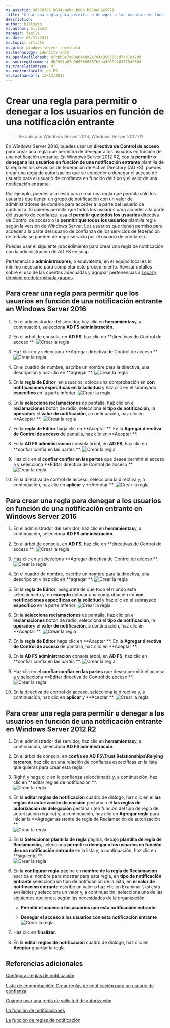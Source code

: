 ```yaml
---
ms.assetid: 3d770385-9834-4ebe-b66c-b684e0245971
title: "Crear una regla para permitir o denegar a los usuarios en función de una notificación entrante"
description: 
author: billmath
ms.author: billmath
manager: femila
ms.date: 05/31/2017
ms.topic: article
ms.prod: windows-server-threshold
ms.technology: identity-adfs
ms.openlocfilehash: afcbb8c7a08a84eda2a794c9565061d7d61d470b
ms.sourcegitcommit: db290fa07e9d50686667bfba3969e20377548504
ms.translationtype: MT
ms.contentlocale: es-ES
ms.lasthandoff: 12/12/2017
---
```

# <a name="create-a-rule-to-permit-or-deny-users-based-on-an-incoming-claim"></a>Crear una regla para permitir o denegar a los usuarios en función de una notificación entrante 

>Se aplica a: Windows Server 2016, Windows Server 2012 R2

En Windows Server 2016, puedes usar un **directiva de Control de acceso** para crear una regla que permitirá de denegar a los usuarios en función de una notificación entrante.  En Windows Server 2012 R2, con la **permitir o denegar a los usuarios en función de una notificación entrante** plantilla de la regla en los servicios de federación de Active Directory \(AD FS\), puedes crear una regla de autorización que se conceder o denegar el acceso de usuario para el usuario de confianza en función del tipo y el valor de una notificación entrante. 

Por ejemplo, puedes usar esto para crear una regla que permita sólo los usuarios que tienen un grupo de notificación con un valor de administradores de dominio para acceder a la parte del usuario de confianza. Si quieres permitir que todos los usuarios para acceder a la parte del usuario de confianza, usa el **permitir que todos los usuarios** directiva de Control de acceso o la **permitir que todos los usuarios** plantilla regla según la versión de Windows Server. Los usuarios que tienen permiso para acceder a la parte del usuario de confianza de los servicios de federación de todavía se pueden denegar servicio por el usuario de confianza.  
  
Puedes usar el siguiente procedimiento para crear una regla de notificación con la administración de AD FS en snap\.  
  
Pertenencia a **administradores**, o equivalente, en el equipo local es lo mínimo necesario para completar este procedimiento.  Revisar detalles sobre el uso de las cuentas adecuadas y agrupar pertenencias a [Local y dominio predeterminada grupos](https://go.microsoft.com/fwlink/?LinkId=83477).  

## <a name="to-create-a-rule-to-permit-users-based-on-an-incoming-claim-on-windows-server-2016"></a>Para crear una regla para permitir que los usuarios en función de una notificación entrante en Windows Server 2016
 
1.  En el administrador del servidor, haz clic en **herramientas**y, a continuación, selecciona **AD FS administración**.  
  
2.  En el árbol de consola, en **AD FS**, haz clic en **directivas de Control de acceso **. 
![Crear la regla](media/Create-a-Rule-to-Permit-or-Deny-Users-Based-on-an-Incoming-Claim/permitdeny3.PNG)

3. Haz clic en y selecciona **Agregar directiva de Control de acceso **.
![Crear la regla](media/Create-a-Rule-to-Permit-or-Deny-Users-Based-on-an-Incoming-Claim/permitdeny4.PNG)

4. En el cuadro de nombre, escribe un nombre para la directiva, una descripción y haz clic en **agregar **.
![Crear la regla](media/Create-a-Rule-to-Permit-or-Deny-Users-Based-on-an-Incoming-Claim/permitdeny5.PNG)

5. En la **regla de Editor**, en usuarios, coloca una comprobación en **con notificaciones específicas en la solicitud** y haz clic en el subrayado **específico** en la parte inferior.
![Crear la regla](media/Create-a-Rule-to-Permit-or-Deny-Users-Based-on-an-Incoming-Claim/permitdeny6.PNG)

6. En la **selecciona reclamaciones** de pantalla, haz clic en el **reclamaciones** botón de radio, selecciona el **tipo de notificación**, la **operador**y el **valor de notificación**, a continuación, haz clic en **Aceptar **.
![Crear la regla](media/Create-a-Rule-to-Permit-or-Deny-Users-Based-on-an-Incoming-Claim/permitdeny7.PNG)

7.  En la **regla de Editor** haga clic en **Aceptar **.  En la **Agregar directiva de Control de acceso** de pantalla, haz clic en **Aceptar **.

8. En la **AD FS administración** consola árbol, en **AD FS**, haz clic en **confiar confía en las partes **. 
![Crear la regla](media/Create-a-Rule-to-Pass-Through-or-Filter-an-Incoming-Claim/claimrule9.PNG)

9.  Haz clic en el **confiar confiar en las partes** que desea permitir el acceso a y selecciona **Editar directiva de Control de acceso **.  
![Crear la regla](media/Create-a-Rule-to-Permit-All-Users/permitall2.PNG)

10. En la directiva de control de acceso, selecciona la directiva y, a continuación, haz clic en **aplicar** y **Aceptar **.
![Crear la regla](media/Create-a-Rule-to-Permit-or-Deny-Users-Based-on-an-Incoming-Claim/permitdeny8.PNG)

## <a name="to-create-a-rule-to-deny-users-based-on-an-incoming-claim-on-windows-server-2016"></a>Para crear una regla para denegar a los usuarios en función de una notificación entrante en Windows Server 2016
 
1.  En el administrador del servidor, haz clic en **herramientas**y, a continuación, selecciona **AD FS administración**.  
  
2.  En el árbol de consola, en **AD FS**, haz clic en **directivas de Control de acceso **. 
![Crear la regla](media/Create-a-Rule-to-Permit-or-Deny-Users-Based-on-an-Incoming-Claim/permitdeny3.PNG)

3. Haz clic en y selecciona **Agregar directiva de Control de acceso **.
![Crear la regla](media/Create-a-Rule-to-Permit-or-Deny-Users-Based-on-an-Incoming-Claim/permitdeny4.PNG)

4. En el cuadro de nombre, escribe un nombre para la directiva, una descripción y haz clic en **agregar **.
![Crear la regla](media/Create-a-Rule-to-Permit-or-Deny-Users-Based-on-an-Incoming-Claim/permitdeny9.PNG)

5. En la **regla de Editor**, asegúrate de que todo el mundo está seleccionado y, en **excepto** colocar una comprobación en **con notificaciones específicas en la solicitud** y haz clic en el subrayado **específico** en la parte inferior.
![Crear la regla](media/Create-a-Rule-to-Permit-or-Deny-Users-Based-on-an-Incoming-Claim/permitdeny10.PNG)

6. En la **selecciona reclamaciones** de pantalla, haz clic en el **reclamaciones** botón de radio, selecciona el **tipo de notificación**, la **operador**y el **valor de notificación**, a continuación, haz clic en **Aceptar **.
![Crear la regla](media/Create-a-Rule-to-Permit-or-Deny-Users-Based-on-an-Incoming-Claim/permitdeny11.PNG)

7.  En la **regla de Editor** haga clic en **Aceptar **.  En la **Agregar directiva de Control de acceso** de pantalla, haz clic en **Aceptar **.

8. En la **AD FS administración** consola árbol, en **AD FS**, haz clic en **confiar confía en las partes **. 
![Crear la regla](media/Create-a-Rule-to-Pass-Through-or-Filter-an-Incoming-Claim/claimrule9.PNG)

9.  Haz clic en el **confiar confiar en las partes** que desea permitir el acceso a y selecciona **Editar directiva de Control de acceso **.  
![Crear la regla](media/Create-a-Rule-to-Permit-All-Users/permitall2.PNG)

10. En la directiva de control de acceso, selecciona la directiva y, a continuación, haz clic en **aplicar** y **Aceptar **.
![Crear la regla](media/Create-a-Rule-to-Permit-or-Deny-Users-Based-on-an-Incoming-Claim/permitdeny12.PNG)

  
## <a name="to-create-a-rule-to-permit-or-deny-users-based-on-an-incoming-claim-on-windows-server-2012-r2"></a>Para crear una regla para permitir o denegar a los usuarios en función de una notificación entrante en Windows Server 2012 R2
  
1.  En el administrador del servidor, haz clic en **herramientas**y, a continuación, selecciona **AD FS administración**.    
  
2.  En el árbol de consola, en **confía en AD FS\\Trust Relationships\\Relying terceros**, haz clic en una relación de confianza específicas en la lista que quieras para crear esta regla.  
  
3.  Right\ y haga clic en la confianza seleccionada y, a continuación, haz clic en **editar reglas de notificación **.  
![Crear la regla](media/Create-a-Rule-to-Pass-Through-or-Filter-an-Incoming-Claim/claimrule6.PNG)   

4.  En la **editar reglas de notificación** cuadro de diálogo, haz clic en el **las reglas de autorización de emisión** pestaña o el **las reglas de autorización de delegación** pestaña \ (en función del tipo de regla de autorización require\) y, a continuación, haz clic en **Agregar regla** para iniciar la **Agregar asistente de regla de Reclamación de autorización **.  
![Crear la regla](media/Create-a-Rule-to-Permit-All-Users/permitall5.PNG)

5.  En la **Seleccionar plantilla de regla** página, debajo **plantilla de regla de Reclamación**, selecciona **permitir o denegar a los usuarios en función de una notificación entrante** en la lista y, a continuación, haz clic en **siguiente **.  
![Crear la regla](media/Create-a-Rule-to-Permit-or-Deny-Users-Based-on-an-Incoming-Claim/permitdeny1.PNG)

6.  En la **configurar regla** página en **nombre de la regla de Reclamación** escriba el nombre para mostrar para esta regla, en **tipo de notificación entrante** selecciona un tipo de notificación de la lista, en **el valor de notificación entrante** escribe un valor o haz clic en Examinar \ (si está available\) y selecciona un valor y, a continuación, selecciona una de las siguientes opciones, según las necesidades de la organización:  
  
    -   **Permitir el acceso a los usuarios con esta notificación entrante**  
  
    -   **Denegar el acceso a los usuarios con esta notificación entrante**  
![Crear la regla](media/Create-a-Rule-to-Permit-or-Deny-Users-Based-on-an-Incoming-Claim/permitdeny2.PNG)  
7.  Haz clic en **finalizar**.  
  
8.  En la **editar reglas de notificación** cuadro de diálogo, haz clic en **Aceptar** guardar la regla.  

## <a name="additional-references"></a>Referencias adicionales 
[Configurar reglas de notificación](Configure-Claim-Rules.md)  
 
[Lista de comprobación: Crear reglas de notificación para un usuario de confianza](https://technet.microsoft.com/library/ee913578.aspx)  
  
[Cuándo usar una regla de solicitud de autorización](../../ad-fs/technical-reference/When-to-Use-an-Authorization-Claim-Rule.md)  

[La función de notificaciones](../../ad-fs/technical-reference/The-Role-of-Claims.md)  
  
[La función de reglas de notificación](../../ad-fs/technical-reference/The-Role-of-Claim-Rules.md)  
